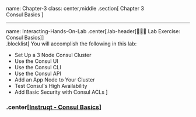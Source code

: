 name: Chapter-3
class: center,middle
.section[
Chapter 3  
Consul Basics
]

---
name: Interacting-Hands-On-Lab
.center[.lab-header[👩🏽‍🔬 Lab Exercise: Consul Basics]]
<br>
.blocklist[
You will accomplish the following in this lab:

* Set Up a 3 Node Consul Cluster
* Use the Consul UI
* Use the Consul CLI
* Use the Consul API
* Add an App Node to Your Cluster
* Test Consul's High Availability
* Add Basic Security with Consul ACLs
]

### .center[<a href="https://instruqt.com/hashicorp/tracks/consul-basics" target="_blank">Instruqt - Consul Basics</a>]
